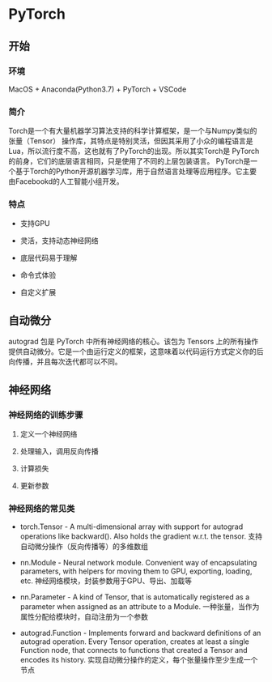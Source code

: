# PyTorch

## 开始

### 环境

MacOS + Anaconda(Python3.7) + PyTorch + VSCode

### 简介

Torch是一个有大量机器学习算法支持的科学计算框架，是一个与Numpy类似的张量（Tensor） 操作库，其特点是特别灵活，但因其采用了小众的编程语言是Lua，所以流行度不高，这也就有了PyTorch的出现。所以其实Torch是 PyTorch的前身，它们的底层语言相同，只是使用了不同的上层包装语言。
PyTorch是一个基于Torch的Python开源机器学习库，用于自然语言处理等应用程序。它主要由Facebookd的人工智能小组开发。

### 特点

* 支持GPU

* 灵活，支持动态神经网络

* 底层代码易于理解

* 命令式体验

* 自定义扩展

## 自动微分

autograd 包是 PyTorch 中所有神经网络的核心。该包为 Tensors 上的所有操作提供自动微分。它是一个由运行定义的框架，这意味着以代码运行方式定义你的后向传播，并且每次迭代都可以不同。

## 神经网络

### 神经网络的训练步骤

1. 定义一个神经网络

2. 处理输入，调用反向传播

3. 计算损失

4. 更新参数

### 神经网络的常见类

* torch.Tensor - A multi-dimensional array with support for autograd operations like backward(). Also holds the gradient w.r.t. the tensor.
支持自动微分操作（反向传播等）的多维数组

* nn.Module - Neural network module. Convenient way of encapsulating parameters, with helpers for moving them to GPU, exporting, loading, etc.
神经网络模块，封装参数用于GPU、导出、加载等

* nn.Parameter - A kind of Tensor, that is automatically registered as a parameter when assigned as an attribute to a Module.
一种张量，当作为属性分配给模块时，自动注册为一个参数

* autograd.Function - Implements forward and backward definitions of an autograd operation. Every Tensor operation, creates at least a single Function node, that connects to functions that created a Tensor and encodes its history.
实现自动微分操作的定义，每个张量操作至少生成一个节点
